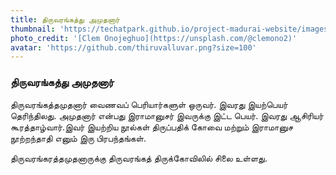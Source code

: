 ```yaml
---
title: திருவரங்கத்து அமுதனார்
thumbnail: 'https://techatpark.github.io/project-madurai-website/images/Man_icon.svg'
photo_credit: '[Clem Onojeghuo](https://unsplash.com/@clemono2)'
avatar: 'https://github.com/thiruvalluvar.png?size=100'
---
```



### திருவரங்கத்து அமுதனார்

திருவரங்கத்தமுதனார் வைணவப் பெரியார்களுள் ஒருவர். இவரது இயற்பெயர் தெரிந்திலது. அமுதனார் என்பது இராமானுசர் இவருக்கு இட்ட பெயர். இவரது ஆசிரியர் கூரத்தாழ்வார்.இவர் இயற்றிய நூல்கள் திருப்பதிக் கோவை மற்றும் இராமானுச நூற்றந்தாதி எனும் இரு பிரபந்தங்கள்.

திருவரங்கரத்தமுதனாருக்கு திருவரங்கத் திருக்கோவிலில் சிலை உள்ளது.
